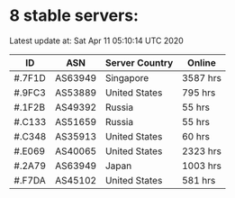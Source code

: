 # 8 stable servers:

Latest update at: Sat Apr 11 05:10:14 UTC 2020

| ID | ASN | Server Country | Online |
| -- | --- | -------------- | ------ |
| #.7F1D | AS63949 | Singapore | 3587 hrs |
| #.9FC3 | AS53889 | United States | 795 hrs |
| #.1F2B | AS49392 | Russia | 55 hrs |
| #.C133 | AS51659 | Russia | 55 hrs |
| #.C348 | AS35913 | United States | 60 hrs |
| #.E069 | AS40065 | United States | 2323 hrs |
| #.2A79 | AS63949 | Japan | 1003 hrs |
| #.F7DA | AS45102 | United States | 581 hrs |

